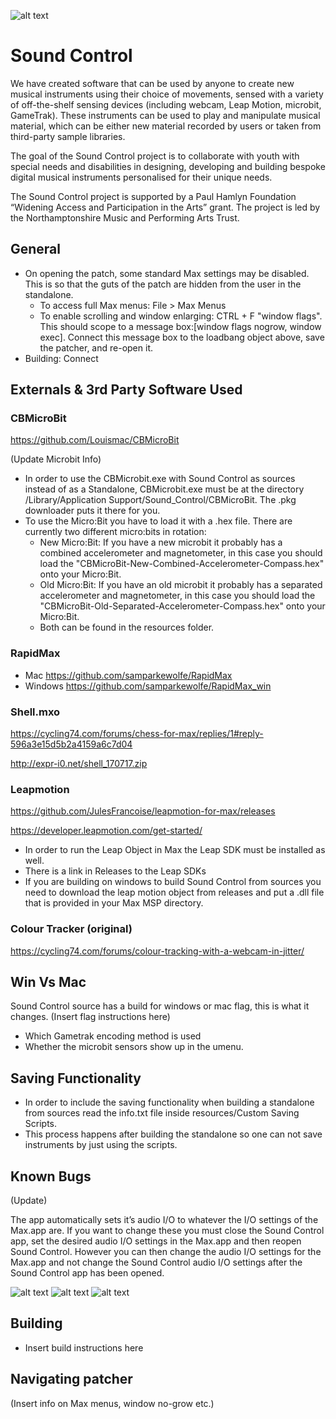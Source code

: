 ![alt text](/logos/gif2.gif?raw=true "Title")

# Sound Control

We have created software that can be used by anyone to create new musical instruments using their choice of movements, sensed with a variety of off-the-shelf sensing devices (including webcam, Leap Motion, microbit, GameTrak). These instruments can be used to play and manipulate musical material, which can be either new material recorded by users or taken from third-party sample libraries.

The goal of the Sound Control project is to collaborate with youth with special needs and disabilities in designing, developing and building bespoke digital musical instruments personalised for their unique needs.

The Sound Control project is supported by a Paul Hamlyn Foundation “Widening Access and Participation in the Arts” grant. The project is led by the Northamptonshire Music and Performing Arts Trust.

## General
* On opening the patch, some standard Max settings may be disabled. This is so that the guts of the patch are hidden from the user in the standalone.
	* To access full Max menus: File > Max Menus
	* To enable scrolling and window enlarging: CTRL + F "window flags". This should scope to a message box:[window flags nogrow, window exec]. Connect this message box to the loadbang object above, save the patcher, and re-open it.
* Building: Connect

## Externals & 3rd Party Software Used

### CBMicroBit
https://github.com/Louismac/CBMicroBit

(Update Microbit Info)

* In order to use the CBMicrobit.exe with Sound Control as sources instead of as a Standalone, CBMicrobit.exe must be at the directory /Library/Application Support/Sound_Control/CBMicroBit. The .pkg downloader puts it there for you.
* To use the Micro:Bit you have to load it with a .hex file. There are currently two different micro:bits in rotation:
    * New Micro:Bit: If you have a new microbit it probably has a combined accelerometer and magnetometer, in this case you should load the "CBMicroBit-New-Combined-Accelerometer-Compass.hex" onto your Micro:Bit.
    * Old Micro:Bit: If you have an old microbit it probably has a separated accelerometer and magnetometer, in this case you should load the "CBMicroBit-Old-Separated-Accelerometer-Compass.hex" onto your Micro:Bit.
    * Both can be found in the resources folder.

### RapidMax
* Mac
https://github.com/samparkewolfe/RapidMax
* Windows
https://github.com/samparkewolfe/RapidMax_win

### Shell.mxo
https://cycling74.com/forums/chess-for-max/replies/1#reply-596a3e15d5b2a4159a6c7d04 

http://expr-i0.net/shell_170717.zip

### Leapmotion
https://github.com/JulesFrancoise/leapmotion-for-max/releases

https://developer.leapmotion.com/get-started/

* In order to run the Leap Object in Max the Leap SDK must be installed as well.
* There is a link in Releases to the Leap SDKs
* If you are building on windows to build Sound Control from sources you need to download the leap motion object from releases and put a .dll file that is provided in your Max MSP directory.

### Colour Tracker (original)
https://cycling74.com/forums/colour-tracking-with-a-webcam-in-jitter/

## Win Vs Mac
Sound Control source has a build for windows or mac flag, this is what it changes.
(Insert flag instructions here)
* Which Gametrak encoding method is used
* Whether the microbit sensors show up in the umenu.

## Saving Functionality
* In order to include the saving functionality when building a standalone from sources read the info.txt file inside resources/Custom Saving Scripts.
* This process happens after building the standalone so one can not save instruments by just using the scripts.

## Known Bugs
(Update)

The app automatically sets it’s audio I/O to whatever the I/O settings of the Max.app are. If you want to change these you must close the Sound Control app, set the desired audio I/O settings in the Max.app and then reopen Sound Control. However you can then change the audio I/O settings for the Max.app and not change the Sound Control audio I/O settings after the Sound Control app has been opened.

![alt text](/logos/NMPAT_long.jpg?raw=true "Logo1")
![alt text](/logos/pfh.jpg?raw=true "Logo2")
![alt text](/logos/Youth_Music.jpg?raw=true "Logo3")

## Building
* Insert build instructions here

## Navigating patcher
(Insert info on Max menus, window no-grow etc.)

